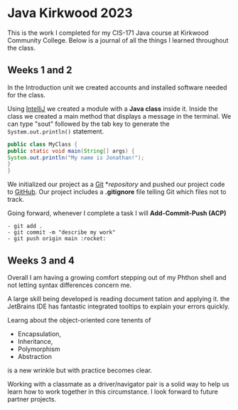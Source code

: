 # Java Kirkwood 2023

This is the work I completed for my CIS-171 Java course at Kirkwood Community
College. Below is a journal of all the things I learned throughout 
the class.

## Weeks 1 and 2

In the Introduction unit we created accounts and installed software 
needed for the class.

Using [IntelliJ](https://www.jetbrains.com/idea/download/) we created a module with a **Java class** inside it. 
Inside the class we created a main method that displays a message in
the terminal. We can type "sout" followed by the tab key to generate 
the `System.out.println()` statement.

```java
public class MyClass {
public static void main(String[] args) {
System.out.println("My name is Jonathan!");
}
}
```
We initialized our project as a [Git](https://git-scm.com/downloads) **repository* and pushed our
project code to [GitHub](https://www.github.com/signup/). Our project includes a **.gitignore** 
file telling Git which files not to track.

Going forward, whenever I complete a task I will **Add-Commit-Push (ACP)**

    - git add .
    - git commit -m "describe my work"
    - git push origin main :rocket:

## Weeks 3 and 4
Overall I am having a growing comfort stepping out of my Phthon 
shell and not letting syntax differences concern me.

A large skill being developed is reading document tation and applying it. the JetBrains IDE
has fantastic integrated tooltips to explain your errors quickly.

Learng about the object-oriented core tenents of
* Encapsulation,
* Inheritance, 
* Polymorphism
* Abstraction 

is a new wrinkle  but with practice becomes clear.

Working with a classmate as a driver/navigator pair is a solid way to 
help us learn how to work together in this circumstance. I look forward
to future partner projects. 